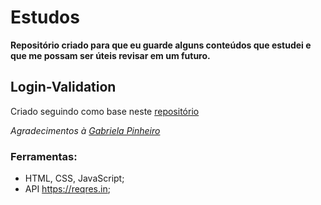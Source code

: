 # Estudos
**Repositório criado para que eu guarde alguns conteúdos que estudei e que me possam ser úteis revisar em um futuro.**

## Login-Validation
Criado seguindo como base neste [repositório](https://github.com/mfortunat0/beautiful-form)

*Agradecimentos à [Gabriela Pinheiro](https://github.com/SpruceGabriela)*

### Ferramentas:
* HTML, CSS, JavaScript;
* API https://reqres.in;
